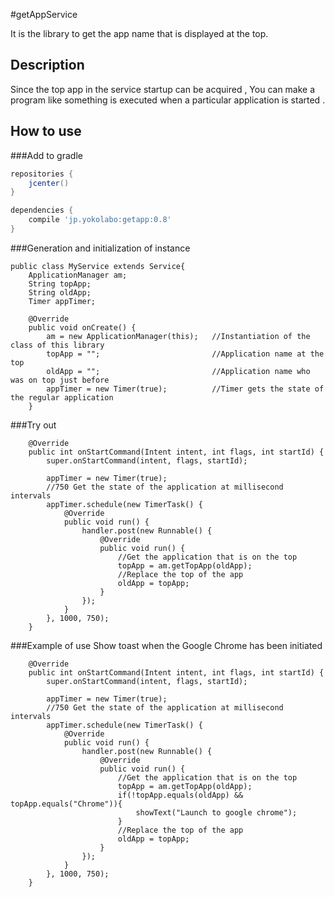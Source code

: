 #getAppService

It is the library to get the app name that is displayed at the top.

## Description
Since the top app in the service startup can be acquired ,
You can make a program like something is executed when a particular application is started .

## How to use
###Add to gradle

```gradle
repositories {
    jcenter()
}

dependencies {
    compile 'jp.yokolabo:getapp:0.8'
}
```

###Generation and initialization of instance

```SampleService
public class MyService extends Service{
	ApplicationManager am;
	String topApp;
   	String oldApp;
	Timer appTimer;
	
	@Override
    public void onCreate() {
		am = new ApplicationManager(this);	 //Instantiation of the class of this library
		topApp = "";						 //Application name at the top
		oldApp = "";						 //Application name who was on top just before
		appTimer = new Timer(true);			 //Timer gets the state of the regular application
	}
```

###Try out

```SampleService
	@Override
    public int onStartCommand(Intent intent, int flags, int startId) {
        super.onStartCommand(intent, flags, startId);

        appTimer = new Timer(true);
        //750 Get the state of the application at millisecond intervals
        appTimer.schedule(new TimerTask() {
            @Override
            public void run() {
                handler.post(new Runnable() {
                    @Override
                    public void run() {
                        //Get the application that is on the top
                        topApp = am.getTopApp(oldApp);
                        //Replace the top of the app
                        oldApp = topApp;
                    }
                });
            }
        }, 1000, 750);
    }
```

###Example of use
Show toast when the Google Chrome has been initiated

```Java:SampleService
	@Override
    public int onStartCommand(Intent intent, int flags, int startId) {
        super.onStartCommand(intent, flags, startId);

        appTimer = new Timer(true);
        //750 Get the state of the application at millisecond intervals
        appTimer.schedule(new TimerTask() {
            @Override
            public void run() {
                handler.post(new Runnable() {
                    @Override
                    public void run() {
                        //Get the application that is on the top
                        topApp = am.getTopApp(oldApp);
                        if(!topApp.equals(oldApp) && topApp.equals("Chrome")){
                            showText("Launch to google chrome");
                        }
                        //Replace the top of the app
                        oldApp = topApp;
                    }
                });
            }
        }, 1000, 750);
    }
```
